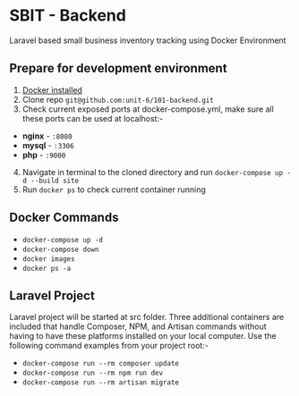 # SBIT - Backend
Laravel based small business inventory tracking using Docker Environment

## Prepare for development environment

1. [Docker installed](https://docs.docker.com/docker-for-mac/install/)
2. Clone repo `git@github.com:unit-6/101-backend.git`
3. Check current exposed ports at docker-compose.yml, make sure all these ports can be used at localhost:- 
  - **nginx** - `:8080`
  - **mysql** - `:3306`
  - **php** - `:9000`
4. Navigate in terminal to the cloned directory and run `docker-compose up -d --build site`
5. Run `docker ps` to check current container running

## Docker Commands

- `docker-compose up -d`
- `docker-compose down`
- `docker images`
- `docker ps -a`

## Laravel Project

Laravel project will be started at src folder. Three additional containers are included that handle Composer, NPM, and Artisan commands without having to have these platforms installed on your local computer. Use the following command examples from your project root:-

- `docker-compose run --rm composer update`
- `docker-compose run --rm npm run dev`
- `docker-compose run --rm artisan migrate` 